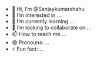 - 👋 Hi, I’m @Sanjaykumarshahu
- 👀 I’m interested in ...
- 🌱 I’m currently learning ...
- 💞️ I’m looking to collaborate on ...
- 📫 How to reach me ...
- 😄 Pronouns: ...
- ⚡ Fun fact: ...

<!---
Sanjaykumarshahu/Sanjaykumarshahu is a ✨ special ✨ repository because its `README.md` (this file) appears on your GitHub profile.
You can click the Preview link to take a look at your changes.
--->
